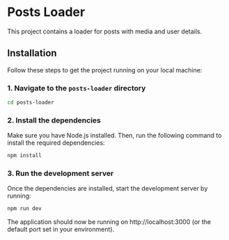 # Posts Loader

This project contains a loader for posts with media and user details.

## Installation

Follow these steps to get the project running on your local machine:

### 1. Navigate to the `posts-loader` directory

```bash
cd posts-loader
```

### 2. Install the dependencies

Make sure you have Node.js installed. Then, run the following command to install the required dependencies:

```bash
npm install
```

### 3. Run the development server

Once the dependencies are installed, start the development server by running:

```bash
npm run dev
```

The application should now be running on http://localhost:3000 (or the default port set in your environment).
